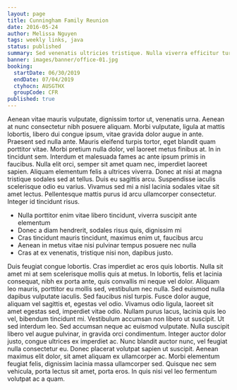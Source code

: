```yaml
---
layout: page
title: Cunningham Family Reunion
date: 2016-05-24
author: Melissa Nguyen
tags: weekly links, java
status: published
summary: Sed venenatis ultricies tristique. Nulla viverra efficitur turpis.
banner: images/banner/office-01.jpg
booking:
  startDate: 06/30/2019
  endDate: 07/04/2019
  ctyhocn: AUSGTHX
  groupCode: CFR
published: true
---
```

Aenean vitae mauris vulputate, dignissim tortor ut, venenatis urna. Aenean at nunc consectetur nibh posuere aliquam. Morbi vulputate, ligula at mattis lobortis, libero dui congue ipsum, vitae gravida dolor augue in ante. Praesent sed nulla ante. Mauris eleifend turpis tortor, eget blandit quam porttitor vitae. Morbi pretium nulla dolor, vel laoreet metus finibus at. In in tincidunt sem. Interdum et malesuada fames ac ante ipsum primis in faucibus. Nulla elit orci, semper sit amet quam nec, imperdiet laoreet sapien. Aliquam elementum felis a ultrices viverra. Donec at nisi at magna tristique sodales sed at tellus. Duis eu sagittis arcu. Suspendisse iaculis scelerisque odio eu varius. Vivamus sed mi a nisl lacinia sodales vitae sit amet lectus. Pellentesque mattis purus id arcu ullamcorper consectetur. Integer id tincidunt risus.

* Nulla porttitor enim vitae libero tincidunt, viverra suscipit ante elementum
* Donec a diam hendrerit, sodales risus quis, dignissim mi
* Cras tincidunt mauris tincidunt, maximus enim ut, faucibus arcu
* Aenean in metus vitae nisi pulvinar tempus posuere nec nulla
* Cras at ex venenatis, tristique nisi non, dapibus justo.

Duis feugiat congue lobortis. Cras imperdiet ac eros quis lobortis. Nulla sit amet mi at sem scelerisque mollis quis at metus. In lobortis, felis et lacinia consequat, nibh ex porta ante, quis convallis mi neque vel dolor. Aliquam leo mauris, porttitor eu mollis sed, vestibulum nec nulla. Sed euismod nulla dapibus vulputate iaculis. Sed faucibus nisl turpis. Fusce dolor augue, aliquam vel sagittis et, egestas vel odio. Vivamus odio ligula, laoreet sit amet egestas sed, imperdiet vitae odio.
Nullam purus lacus, lacinia quis leo vel, bibendum tincidunt mi. Vestibulum accumsan non libero ut suscipit. Ut sed interdum leo. Sed accumsan neque ac euismod vulputate. Nulla suscipit libero vel augue pulvinar, in gravida orci condimentum. Integer auctor dolor justo, congue ultrices ex imperdiet ac. Nunc blandit auctor nunc, vel feugiat nulla consectetur eu. Donec placerat volutpat sapien ut suscipit. Aenean maximus elit dolor, sit amet aliquam ex ullamcorper ac. Morbi elementum feugiat felis, dignissim lacinia massa ullamcorper sed. Quisque nec sem vehicula, porta lectus sit amet, porta eros. In quis nisi vel leo fermentum volutpat ac a quam.
